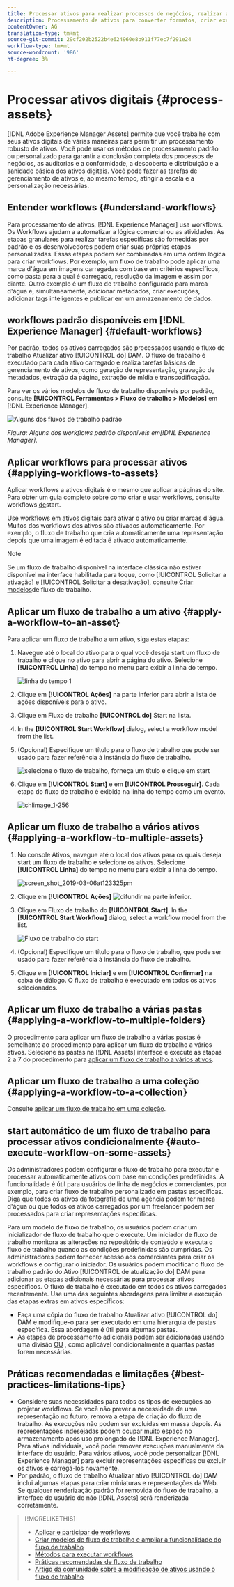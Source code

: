 ```yaml
---
title: Processar ativos para realizar processos de negócios, realizar auditorias, atingir a conformidade e manter a sanidade básica
description: Processamento de ativos para converter formatos, criar execuções, gerenciar ativos, validar ativos e executar workflows.
contentOwner: AG
translation-type: tm+mt
source-git-commit: 29cf202b2522b4e624960e8b911f77ec7f291e24
workflow-type: tm+mt
source-wordcount: '986'
ht-degree: 3%

---
```



# Processar ativos digitais {#process-assets}

[!DNL Adobe Experience Manager Assets] permite que você trabalhe com seus ativos digitais de várias maneiras para permitir um processamento robusto de ativos. Você pode usar os métodos de processamento padrão ou personalizado para garantir a conclusão completa dos processos de negócios, as auditorias e a conformidade, a descoberta e distribuição e a sanidade básica dos ativos digitais. Você pode fazer as tarefas de gerenciamento de ativos e, ao mesmo tempo, atingir a escala e a personalização necessárias.

## Entender workflows {#understand-workflows}

Para processamento de ativos, [!DNL Experience Manager] usa workflows. Os Workflows ajudam a automatizar a lógica comercial ou as atividades. As etapas granulares para realizar tarefas específicas são fornecidas por padrão e os desenvolvedores podem criar suas próprias etapas personalizadas. Essas etapas podem ser combinadas em uma ordem lógica para criar workflows. Por exemplo, um fluxo de trabalho pode aplicar uma marca d&#39;água em imagens carregadas com base em critérios específicos, como pasta para a qual é carregado, resolução da imagem e assim por diante. Outro exemplo é um fluxo de trabalho configurado para marca d&#39;água e, simultaneamente, adicionar metadados, criar execuções, adicionar tags inteligentes e publicar em um armazenamento de dados.

## workflows padrão disponíveis em [!DNL Experience Manager] {#default-workflows}

Por padrão, todos os ativos carregados são processados usando o fluxo de trabalho Atualizar ativo [!UICONTROL do] DAM. O fluxo de trabalho é executado para cada ativo carregado e realiza tarefas básicas de gerenciamento de ativos, como geração de representação, gravação de metadados, extração da página, extração de mídia e transcodificação.

Para ver os vários modelos de fluxo de trabalho disponíveis por padrão, consulte **[!UICONTROL Ferramentas > Fluxo de trabalho > Modelos]** em [!DNL Experience Manager].

![Alguns dos fluxos de trabalho padrão](assets/aem-default-workflows.png)

*Figura: Alguns dos workflows padrão disponíveis em[!DNL Experience Manager].*

## Aplicar workflows para processar ativos {#applying-workflows-to-assets}

Aplicar workflows a ativos digitais é o mesmo que aplicar a páginas do site. Para obter um guia completo sobre como criar e usar workflows, consulte workflows [de](/help/sites-authoring/workflows-participating.md)start.

Use workflows em ativos digitais para ativar o ativo ou criar marcas d&#39;água. Muitos dos workflows dos ativos são ativados automaticamente. Por exemplo, o fluxo de trabalho que cria automaticamente uma representação depois que uma imagem é editada é ativado automaticamente.

>[!NOTE]
>
>Se um fluxo de trabalho disponível na interface clássica não estiver disponível na interface habilitada para toque, como [!UICONTROL Solicitar a ativação] e [!UICONTROL Solicitar a desativação], consulte [Criar modelos](/help/sites-developing/workflows-models.md#classic2touchui)de fluxo de trabalho.

## Aplicar um fluxo de trabalho a um ativo {#apply-a-workflow-to-an-asset}

<!-- 
TBD: Add animated GIF for these steps instead of all these screenshots.
-->
Para aplicar um fluxo de trabalho a um ativo, siga estas etapas:

1. Navegue até o local do ativo para o qual você deseja start um fluxo de trabalho e clique no ativo para abrir a página do ativo. Selecione **[!UICONTROL Linha]** do tempo no menu para exibir a linha do tempo.

   ![linha do tempo 1](assets/timeline.png)

1. Clique em **[!UICONTROL Ações]** na parte inferior para abrir a lista de ações disponíveis para o ativo.

1. Clique em Fluxo de trabalho **[!UICONTROL do]** Start na lista.

1. In the **[!UICONTROL Start Workflow]** dialog, select a workflow model from the list.

1. (Opcional) Especifique um título para o fluxo de trabalho que pode ser usado para fazer referência à instância do fluxo de trabalho.

   ![selecione o fluxo de trabalho, forneça um título e clique em start](assets/start-workflow.png)

1. Clique em **[!UICONTROL Start]** e em **[!UICONTROL Prosseguir]**. Cada etapa do fluxo de trabalho é exibida na linha do tempo como um evento.

   ![chlimage_1-256](assets/chlimage_1-52.png)

## Aplicar um fluxo de trabalho a vários ativos {#applying-a-workflow-to-multiple-assets}

1. No console Ativos, navegue até o local dos ativos para os quais deseja start um fluxo de trabalho e selecione os ativos. Selecione **[!UICONTROL Linha]** do tempo no menu para exibir a linha do tempo.

   ![screen_shot_2019-03-06at123325pm](assets/chlimage_1-136.png)

1. Clique em **[!UICONTROL Ações]** ![difundir](assets/do-not-localize/chevron-up-icon.png) na parte inferior.
1. Clique em Fluxo de trabalho do **[!UICONTROL Start]**. In the **[!UICONTROL Start Workflow]** dialog, select a workflow model from the list.

   ![Fluxo de trabalho do start](assets/start-workflow.png)

1. (Opcional) Especifique um título para o fluxo de trabalho, que pode ser usado para fazer referência à instância do fluxo de trabalho.
1. Clique em **[!UICONTROL Iniciar]** e em **[!UICONTROL Confirmar]** na caixa de diálogo. O fluxo de trabalho é executado em todos os ativos selecionados.

## Aplicar um fluxo de trabalho a várias pastas {#applying-a-workflow-to-multiple-folders}

O procedimento para aplicar um fluxo de trabalho a várias pastas é semelhante ao procedimento para aplicar um fluxo de trabalho a vários ativos. Selecione as pastas na [!DNL Assets] interface e execute as etapas 2 a 7 do procedimento para [aplicar um fluxo de trabalho a vários ativos](/help/assets/assets-workflow.md#applying-a-workflow-to-multiple-assets).

## Aplicar um fluxo de trabalho a uma coleção {#applying-a-workflow-to-a-collection}

Consulte [aplicar um fluxo de trabalho em uma coleção](/help/assets/managing-collections-touch-ui.md#running-a-workflow-on-a-collection).

## start automático de um fluxo de trabalho para processar ativos condicionalmente {#auto-execute-workflow-on-some-assets}

Os administradores podem configurar o fluxo de trabalho para executar e processar automaticamente ativos com base em condições predefinidas. A funcionalidade é útil para usuários de linha de negócios e comerciantes, por exemplo, para criar fluxo de trabalho personalizado em pastas específicas. Diga que todos os ativos da fotografia de uma agência podem ter marca d&#39;água ou que todos os ativos carregados por um freelancer podem ser processados para criar representações específicas.

Para um modelo de fluxo de trabalho, os usuários podem criar um inicializador de fluxo de trabalho que o execute. Um iniciador de fluxo de trabalho monitora as alterações no repositório de conteúdo e executa o fluxo de trabalho quando as condições predefinidas são cumpridas. Os administradores podem fornecer acesso aos comerciantes para criar os workflows e configurar o iniciador. Os usuários podem modificar o fluxo de trabalho padrão do Ativo [!UICONTROL de atualização do] DAM para adicionar as etapas adicionais necessárias para processar ativos específicos. O fluxo de trabalho é executado em todos os ativos carregados recentemente. Use uma das seguintes abordagens para limitar a execução das etapas extras em ativos específicos:

* Faça uma cópia do fluxo de trabalho Atualizar ativo [!UICONTROL do] DAM e modifique-o para ser executado em uma hierarquia de pastas específica. Essa abordagem é útil para algumas pastas.
* As etapas de processamento adicionais podem ser adicionadas usando uma divisão [OU](/help/sites-developing/workflows-step-ref.md#or-split) , como aplicável condicionalmente a quantas pastas forem necessárias.

## Práticas recomendadas e limitações {#best-practices-limitations-tips}

* Considere suas necessidades para todos os tipos de execuções ao projetar workflows. Se você não prever a necessidade de uma representação no futuro, remova a etapa de criação do fluxo de trabalho. As execuções não podem ser excluídas em massa depois. As representações indesejadas podem ocupar muito espaço no armazenamento após uso prolongado de [!DNL Experience Manager]. Para ativos individuais, você pode remover execuções manualmente da interface do usuário. Para vários ativos, você pode personalizar [!DNL Experience Manager] para excluir representações específicas ou excluir os ativos e carregá-los novamente.
* Por padrão, o fluxo de trabalho Atualizar ativo [!UICONTROL do] DAM inclui algumas etapas para criar miniaturas e representações da Web. Se qualquer renderização padrão for removida do fluxo de trabalho, a interface do usuário do não [!DNL Assets] será renderizada corretamente.

>[!MORELIKETHIS]
>
>* [Aplicar e participar de workflows](/help/sites-authoring/workflows.md)
>* [Criar modelos de fluxo de trabalho e ampliar a funcionalidade do fluxo de trabalho](/help/sites-developing/workflows.md)
>* [Métodos para executar workflows](/help/sites-administering/workflows-starting.md)
>* [Práticas recomendadas de fluxo de trabalho](/help/sites-developing/workflows-best-practices.md)
>* [Artigo da comunidade sobre a modificação de ativos usando o fluxo de trabalho](https://helpx.adobe.com/experience-manager/using/modify_asset_workflow.html)

